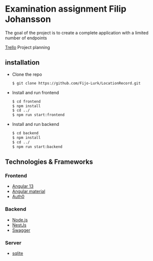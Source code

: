 # Examination assignment Filip Johansson

The goal of the project is to create a complete application with a limited number of endpoints

[Trello](https://trello.com/b/UNwqkr2h/location) Project planning

## installation

- Clone the repo

  ```sh
  $ git clone https://github.com/Fijo-Lurk/LocationRecord.git
  ```

- Install and run frontend

  ```sh
  $ cd frontend
  $ npm install
  $ cd ../
  $ npm run start:frontend
  ```

- Install and run backend
  ```sh
  $ cd backend
  $ npm install
  $ cd ../
  $ npm run start:backend
  ```

## Technologies & Frameworks

### Frontend

- [Angular 13](https://angular.io/)
- [Angular material](https://material.angular.io/)
- [Auth0](https://auth0.com/)

### Backend

- [Node.js](https://nodejs.org/en/)
- [NestJs](https://nestjs.com/)
- [Swagger](https://swagger.io/)

### Server

- [sqlite](https://www.sqlite.org/index.html)

